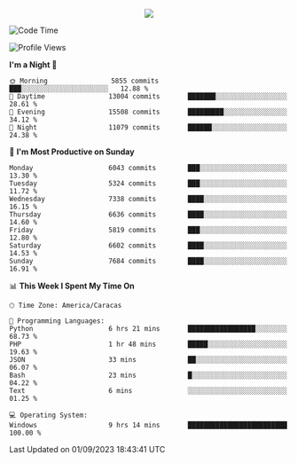 <p align="center">
  <a href="http://www.github.com/thevacs">
    <img src="https://github-readme-streak-stats.herokuapp.com/?user=thevacs&stroke=ffffff&background=1c1917&ring=0891b2&fire=0891b2&currStreakNum=ffffff&currStreakLabel=0891b2&sideNums=ffffff&sideLabels=ffffff&dates=ffffff&hide_border=true" />
  </a>
</p>

<!--START_SECTION:waka-->
![Code Time](http://img.shields.io/badge/Code%20Time-1%2C654%20hrs%2038%20mins-blue)

![Profile Views](http://img.shields.io/badge/Profile%20Views-6-blue)

**I'm a Night 🦉** 

```text
🌞 Morning                5855 commits        ███░░░░░░░░░░░░░░░░░░░░░░   12.88 % 
🌆 Daytime                13004 commits       ███████░░░░░░░░░░░░░░░░░░   28.61 % 
🌃 Evening                15508 commits       █████████░░░░░░░░░░░░░░░░   34.12 % 
🌙 Night                  11079 commits       ██████░░░░░░░░░░░░░░░░░░░   24.38 % 
```
📅 **I'm Most Productive on Sunday** 

```text
Monday                   6043 commits        ███░░░░░░░░░░░░░░░░░░░░░░   13.30 % 
Tuesday                  5324 commits        ███░░░░░░░░░░░░░░░░░░░░░░   11.72 % 
Wednesday                7338 commits        ████░░░░░░░░░░░░░░░░░░░░░   16.15 % 
Thursday                 6636 commits        ████░░░░░░░░░░░░░░░░░░░░░   14.60 % 
Friday                   5819 commits        ███░░░░░░░░░░░░░░░░░░░░░░   12.80 % 
Saturday                 6602 commits        ████░░░░░░░░░░░░░░░░░░░░░   14.53 % 
Sunday                   7684 commits        ████░░░░░░░░░░░░░░░░░░░░░   16.91 % 
```


📊 **This Week I Spent My Time On** 

```text
🕑︎ Time Zone: America/Caracas

💬 Programming Languages: 
Python                   6 hrs 21 mins       █████████████████░░░░░░░░   68.73 % 
PHP                      1 hr 48 mins        █████░░░░░░░░░░░░░░░░░░░░   19.63 % 
JSON                     33 mins             ██░░░░░░░░░░░░░░░░░░░░░░░   06.07 % 
Bash                     23 mins             █░░░░░░░░░░░░░░░░░░░░░░░░   04.22 % 
Text                     6 mins              ░░░░░░░░░░░░░░░░░░░░░░░░░   01.25 % 

💻 Operating System: 
Windows                  9 hrs 14 mins       █████████████████████████   100.00 % 
```


 Last Updated on 01/09/2023 18:43:41 UTC
<!--END_SECTION:waka-->
